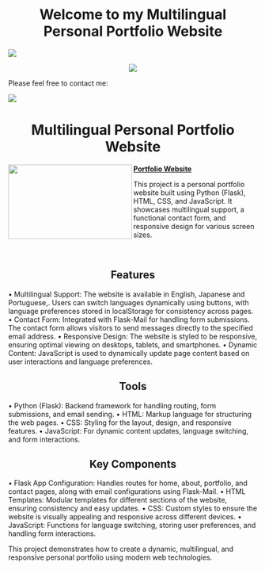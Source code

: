 <h1 align="center">Welcome to my Multilingual Personal Portfolio Website</h1>

<img align="center" src="https://github.com/KawasakiLucas/portfolio/blob/master/static/images/website.png">


<p align="center">
  <a href="https://skillicons.dev">
    <img src="https://skillicons.dev/icons?i=python,html,css,javascript,flask" />
  </a>
</p>

Please feel free to contact me:
<p align="left">
  <a href="https://www.linkedin.com/in/lucas-kawasaki/">
    <img src="https://skillicons.dev/icons?i=linkedin" />
  </a>
</p>

<h1 align="center">Multilingual Personal Portfolio Website</h1>

<img align="left" width="250" height="150" src="https://github.com/KawasakiLucas/portfolio/blob/master/static/images/website.png"> **[Portfolio Website](https://kawasakilucas.pythonanywhere.com/)**

This project is a personal portfolio website built using Python (Flask), HTML, CSS, and JavaScript. It showcases multilingual support, a functional contact form, and responsive design for various screen sizes.

<br />

<h2 align="center">Features</h2>
	•	Multilingual Support: The website is available in English, Japanese and Portuguese,. Users can switch languages dynamically using buttons, with language preferences stored in localStorage for consistency across pages.
	•	Contact Form: Integrated with Flask-Mail for handling form submissions. The contact form allows visitors to send messages directly to the specified email address.
	•	Responsive Design: The website is styled to be responsive, ensuring optimal viewing on desktops, tablets, and smartphones.
	•	Dynamic Content: JavaScript is used to dynamically update page content based on user interactions and language preferences.

<br />
<h2 align="center">Tools</h2>
	•	Python (Flask): Backend framework for handling routing, form submissions, and email sending.
	•	HTML: Markup language for structuring the web pages.
	•	CSS: Styling for the layout, design, and responsive features.
	•	JavaScript: For dynamic content updates, language switching, and form interactions.

<br />
<h2 align="center">Key Components</h2>
	•	Flask App Configuration: Handles routes for home, about, portfolio, and contact pages, along with email configurations using Flask-Mail.
	•	HTML Templates: Modular templates for different sections of the website, ensuring consistency and easy updates.
	•	CSS: Custom styles to ensure the website is visually appealing and responsive across different devices.
	•	JavaScript: Functions for language switching, storing user preferences, and handling form interactions.

This project demonstrates how to create a dynamic, multilingual, and responsive personal portfolio using modern web technologies.
